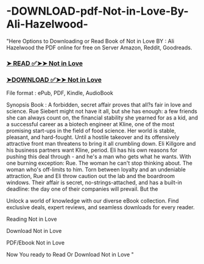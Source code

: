 # -DOWNLOAD-pdf-Not-in-Love-By-Ali-Hazelwood-

"Here Options to Downloading or Read Book of Not in Love BY : Ali Hazelwood the PDF online for free on Server Amazon, Reddit, Goodreads.

### [➤ READ ✅➤➤ Not in Love](https://en.ebooksteach.xyz/?book=198716261-not-in-love)
### [➤DOWNLOAD ✅➤➤ Not in Love](https://en.ebooksteach.xyz/?book=198716261-not-in-love)

File format : ePub, PDF, Kindle, AudioBook

Synopsis Book : A forbidden, secret affair proves that all?s fair in love and science. Rue Siebert might not have it all, but she has enough: a few friends she can always count on, the financial stability she yearned for as a kid, and a successful career as a biotech engineer at Kline, one of the most promising start-ups in the field of food science. Her world is stable, pleasant, and hard-fought. Until a hostile takeover and its offensively attractive front man threatens to bring it all crumbling down. Eli Killgore and his business partners want Kline, period. Eli has his own reasons for pushing this deal through - and he's a man who gets what he wants. With one burning exception: Rue. The woman he can't stop thinking about. The woman who's off-limits to him. Torn between loyalty and an undeniable attraction, Rue and Eli throw caution out the lab and the boardroom windows. Their affair is secret, no-strings-attached, and has a built-in deadline: the day one of their companies will prevail. But the 

Unlock a world of knowledge with our diverse eBook collection. Find exclusive deals, expert reviews, and seamless downloads for every reader.

Reading Not in Love

Download Not in Love

PDF/Ebook Not in Love

Now You ready to Read Or Download Not in Love
"
